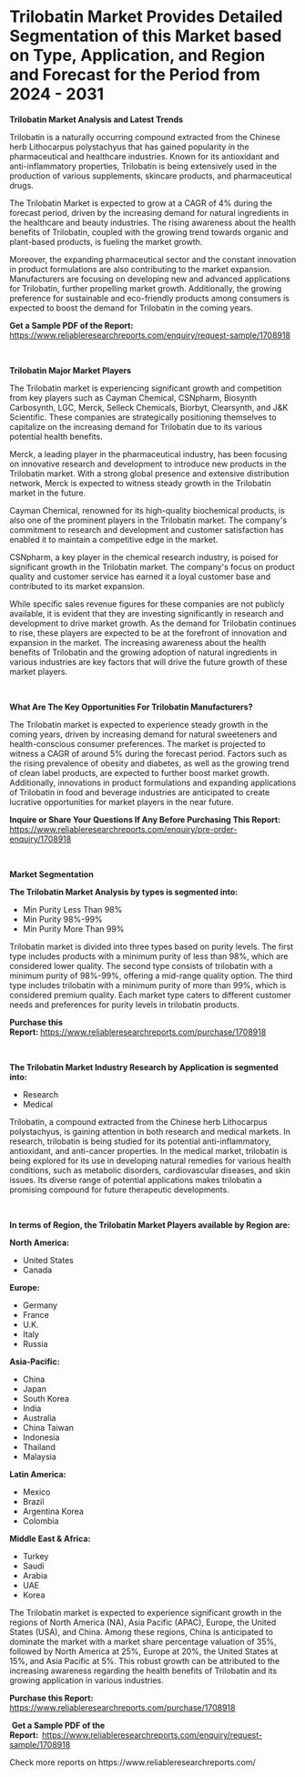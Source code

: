 <p><h1>Trilobatin Market Provides Detailed Segmentation of this Market based on Type, Application, and Region and Forecast for the Period from 2024 - 2031</h1></p><p><strong>Trilobatin Market Analysis and Latest Trends</strong></p>
<p><p>Trilobatin is a naturally occurring compound extracted from the Chinese herb Lithocarpus polystachyus that has gained popularity in the pharmaceutical and healthcare industries. Known for its antioxidant and anti-inflammatory properties, Trilobatin is being extensively used in the production of various supplements, skincare products, and pharmaceutical drugs.</p><p>The Trilobatin Market is expected to grow at a CAGR of 4% during the forecast period, driven by the increasing demand for natural ingredients in the healthcare and beauty industries. The rising awareness about the health benefits of Trilobatin, coupled with the growing trend towards organic and plant-based products, is fueling the market growth.</p><p>Moreover, the expanding pharmaceutical sector and the constant innovation in product formulations are also contributing to the market expansion. Manufacturers are focusing on developing new and advanced applications for Trilobatin, further propelling market growth. Additionally, the growing preference for sustainable and eco-friendly products among consumers is expected to boost the demand for Trilobatin in the coming years.</p></p>
<p><strong>Get a Sample PDF of the Report:&nbsp;</strong> <a href="https://www.reliableresearchreports.com/enquiry/request-sample/1708918">https://www.reliableresearchreports.com/enquiry/request-sample/1708918</a></p>
<p>&nbsp;</p>
<p><strong>Trilobatin Major Market Players</strong></p>
<p><p>The Trilobatin market is experiencing significant growth and competition from key players such as Cayman Chemical, CSNpharm, Biosynth Carbosynth, LGC, Merck, Selleck Chemicals, Biorbyt, Clearsynth, and J&K Scientific. These companies are strategically positioning themselves to capitalize on the increasing demand for Trilobatin due to its various potential health benefits.</p><p>Merck, a leading player in the pharmaceutical industry, has been focusing on innovative research and development to introduce new products in the Trilobatin market. With a strong global presence and extensive distribution network, Merck is expected to witness steady growth in the Trilobatin market in the future.</p><p>Cayman Chemical, renowned for its high-quality biochemical products, is also one of the prominent players in the Trilobatin market. The company's commitment to research and development and customer satisfaction has enabled it to maintain a competitive edge in the market.</p><p>CSNpharm, a key player in the chemical research industry, is poised for significant growth in the Trilobatin market. The company's focus on product quality and customer service has earned it a loyal customer base and contributed to its market expansion.</p><p>While specific sales revenue figures for these companies are not publicly available, it is evident that they are investing significantly in research and development to drive market growth. As the demand for Trilobatin continues to rise, these players are expected to be at the forefront of innovation and expansion in the market. The increasing awareness about the health benefits of Trilobatin and the growing adoption of natural ingredients in various industries are key factors that will drive the future growth of these market players.</p></p>
<p>&nbsp;</p>
<p><strong>What Are The Key Opportunities For Trilobatin Manufacturers?</strong></p>
<p><p>The Trilobatin market is expected to experience steady growth in the coming years, driven by increasing demand for natural sweeteners and health-conscious consumer preferences. The market is projected to witness a CAGR of around 5% during the forecast period. Factors such as the rising prevalence of obesity and diabetes, as well as the growing trend of clean label products, are expected to further boost market growth. Additionally, innovations in product formulations and expanding applications of Trilobatin in food and beverage industries are anticipated to create lucrative opportunities for market players in the near future.</p></p>
<p><strong>Inquire or Share Your Questions If Any Before Purchasing This Report:</strong> <a href="https://www.reliableresearchreports.com/enquiry/pre-order-enquiry/1708918">https://www.reliableresearchreports.com/enquiry/pre-order-enquiry/1708918</a></p>
<p>&nbsp;</p>
<p><strong>Market Segmentation</strong></p>
<p><strong>The Trilobatin Market Analysis by types is segmented into:</strong></p>
<p><ul><li>Min Purity Less Than 98%</li><li>Min Purity 98%-99%</li><li>Min Purity More Than 99%</li></ul></p>
<p><p>Trilobatin market is divided into three types based on purity levels. The first type includes products with a minimum purity of less than 98%, which are considered lower quality. The second type consists of trilobatin with a minimum purity of 98%-99%, offering a mid-range quality option. The third type includes trilobatin with a minimum purity of more than 99%, which is considered premium quality. Each market type caters to different customer needs and preferences for purity levels in trilobatin products.</p></p>
<p><strong>Purchase this Report:&nbsp;</strong><a href="https://www.reliableresearchreports.com/purchase/1708918">https://www.reliableresearchreports.com/purchase/1708918</a></p>
<p>&nbsp;</p>
<p><strong>The Trilobatin Market Industry Research by Application is segmented into:</strong></p>
<p><ul><li>Research</li><li>Medical</li></ul></p>
<p><p>Trilobatin, a compound extracted from the Chinese herb Lithocarpus polystachyus, is gaining attention in both research and medical markets. In research, trilobatin is being studied for its potential anti-inflammatory, antioxidant, and anti-cancer properties. In the medical market, trilobatin is being explored for its use in developing natural remedies for various health conditions, such as metabolic disorders, cardiovascular diseases, and skin issues. Its diverse range of potential applications makes trilobatin a promising compound for future therapeutic developments.</p></p>
<p>&nbsp;</p>
<p><strong>In terms of Region, the Trilobatin Market Players available by Region are:</strong></p>
<p>
    <p> <strong> North America: </strong>
        <ul>
            <li>United States</li>
            <li>Canada</li>
        </ul>
        </p> 
    <p> <strong> Europe: </strong>
        <ul>
            <li>Germany</li>
            <li>France</li>
            <li>U.K.</li>
            <li>Italy</li>
            <li>Russia</li>
        </ul>
        </p> 
    <p> <strong> Asia-Pacific: </strong>
        <ul>
            <li>China</li>
            <li>Japan</li>
            <li>South Korea</li>
            <li>India</li>
            <li>Australia</li>
            <li>China Taiwan</li>
            <li>Indonesia</li>
            <li>Thailand</li>
            <li>Malaysia</li>
        </ul>
        </p> 
    <p> <strong> Latin America: </strong>
        <ul>
            <li>Mexico</li>
            <li>Brazil</li>
            <li>Argentina Korea</li>
            <li>Colombia</li>
        </ul>
        </p> 
    <p> <strong> Middle East & Africa: </strong>
        <ul>
            <li>Turkey</li>
            <li>Saudi</li>
            <li>Arabia</li>
            <li>UAE</li>
            <li>Korea</li>
        </ul>
    </p>
    </p>
<p><p>The Trilobatin market is expected to experience significant growth in the regions of North America (NA), Asia Pacific (APAC), Europe, the United States (USA), and China. Among these regions, China is anticipated to dominate the market with a market share percentage valuation of 35%, followed by North America at 25%, Europe at 20%, the United States at 15%, and Asia Pacific at 5%. This robust growth can be attributed to the increasing awareness regarding the health benefits of Trilobatin and its growing application in various industries.</p></p>
<p><strong>Purchase this Report: </strong><a href="https://www.reliableresearchreports.com/purchase/1708918">https://www.reliableresearchreports.com/purchase/1708918</a></p>
<p>&nbsp;<strong>Get a Sample PDF of the Report:&nbsp;&nbsp;</strong><a href="https://www.reliableresearchreports.com/enquiry/request-sample/1708918">https://www.reliableresearchreports.com/enquiry/request-sample/1708918</a></p>
<p><strong></strong></p>
<p>Check more reports on https://www.reliableresearchreports.com/</p>